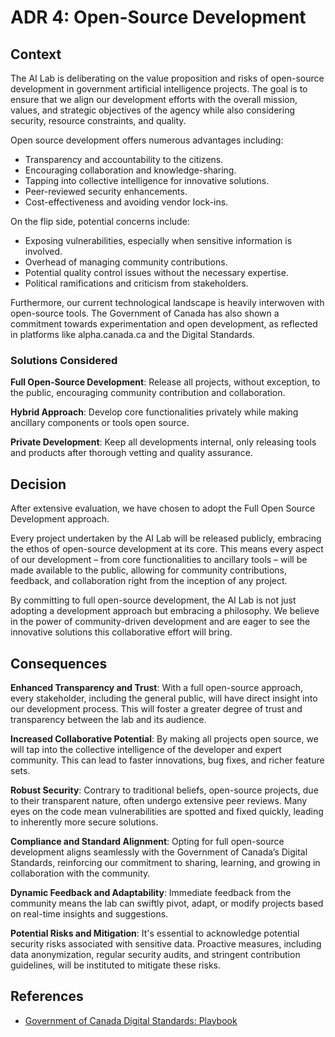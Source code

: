 # ADR 4: Open-Source Development

## Context
The AI Lab is deliberating on the value proposition and risks of open-source development in government artificial intelligence projects. The goal is to ensure that we align our development efforts with the overall mission, values, and strategic objectives of the agency while also considering security, resource constraints, and quality.

Open source development offers numerous advantages including:

* Transparency and accountability to the citizens.
* Encouraging collaboration and knowledge-sharing.
* Tapping into collective intelligence for innovative solutions.
* Peer-reviewed security enhancements.
* Cost-effectiveness and avoiding vendor lock-ins.

On the flip side, potential concerns include:

* Exposing vulnerabilities, especially when sensitive information is involved.
* Overhead of managing community contributions.
* Potential quality control issues without the necessary expertise.
* Political ramifications and criticism from stakeholders.

Furthermore, our current technological landscape is heavily interwoven with open-source tools. The Government of Canada has also shown a commitment towards experimentation and open development, as reflected in platforms like alpha.canada.ca and the Digital Standards.


### Solutions Considered
**Full Open-Source Development**: Release all projects, without exception, to the public, encouraging community contribution and collaboration.

**Hybrid Approach**: Develop core functionalities privately while making ancillary components or tools open source.

**Private Development**: Keep all developments internal, only releasing tools and products after thorough vetting and quality assurance.


## Decision
After extensive evaluation, we have chosen to adopt the Full Open Source Development approach.

Every project undertaken by the AI Lab will be released publicly, embracing the ethos of open-source development at its core. This means every aspect of our development – from core functionalities to ancillary tools – will be made available to the public, allowing for community contributions, feedback, and collaboration right from the inception of any project.

By committing to full open-source development, the AI Lab is not just adopting a development approach but embracing a philosophy. We believe in the power of community-driven development and are eager to see the innovative solutions this collaborative effort will bring.


## Consequences

**Enhanced Transparency and Trust**: With a full open-source approach, every stakeholder, including the general public, will have direct insight into our development process. This will foster a greater degree of trust and transparency between the lab and its audience.

**Increased Collaborative Potential**: By making all projects open source, we will tap into the collective intelligence of the developer and expert community. This can lead to faster innovations, bug fixes, and richer feature sets.

**Robust Security**: Contrary to traditional beliefs, open-source projects, due to their transparent nature, often undergo extensive peer reviews. Many eyes on the code mean vulnerabilities are spotted and fixed quickly, leading to inherently more secure solutions.

**Compliance and Standard Alignment**: Opting for full open-source development aligns seamlessly with the Government of Canada’s Digital Standards, reinforcing our commitment to sharing, learning, and growing in collaboration with the community.

**Dynamic Feedback and Adaptability**: Immediate feedback from the community means the lab can swiftly pivot, adapt, or modify projects based on real-time insights and suggestions.

**Potential Risks and Mitigation**: It's essential to acknowledge potential security risks associated with sensitive data. Proactive measures, including data anonymization, regular security audits, and stringent contribution guidelines, will be instituted to mitigate these risks.

## References
* [Government of Canada Digital Standards: Playbook](https://www.canada.ca/en/government/system/digital-government/government-canada-digital-standards.html)